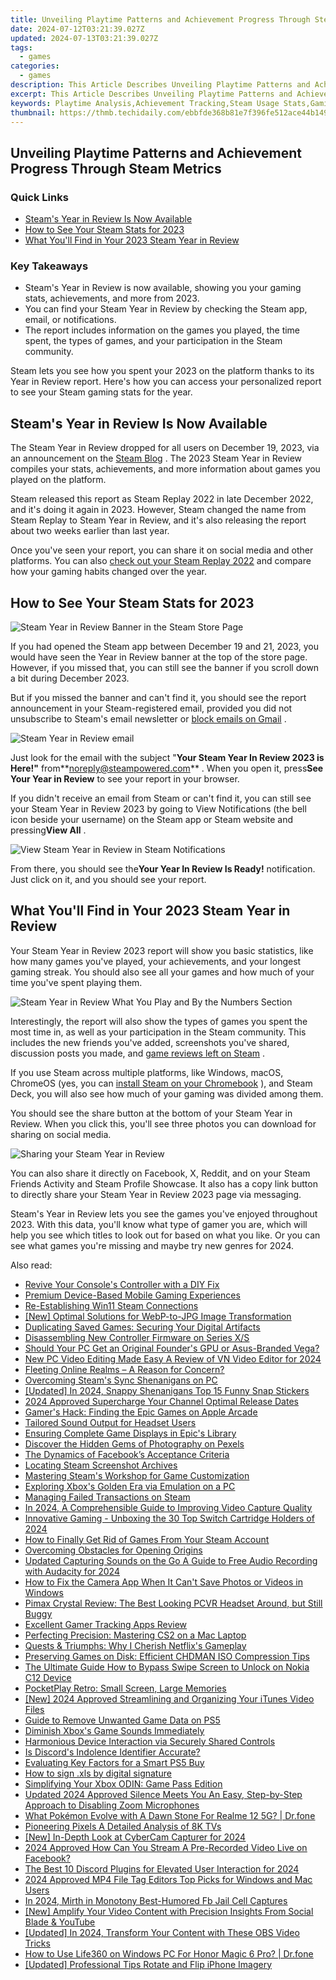 ```yaml
---
title: Unveiling Playtime Patterns and Achievement Progress Through Steam Metrics
date: 2024-07-12T03:21:39.027Z
updated: 2024-07-13T03:21:39.027Z
tags:
  - games
categories:
  - games
description: This Article Describes Unveiling Playtime Patterns and Achievement Progress Through Steam Metrics
excerpt: This Article Describes Unveiling Playtime Patterns and Achievement Progress Through Steam Metrics
keywords: Playtime Analysis,Achievement Tracking,Steam Usage Stats,Gaming Behavior Study,Metric-Driven Insights,Progress in Games,Play Patterns Research
thumbnail: https://thmb.techidaily.com/ebbfde368b81e7f396fe512ace44b149bef6fef394a1d6fd8cfa20e2c4a0b6c3.jpg
---
```


## Unveiling Playtime Patterns and Achievement Progress Through Steam Metrics

### Quick Links

* [Steam's Year in Review Is Now Available](#steam-39-s-year-in-review-is-now-available)
* [How to See Your Steam Stats for 2023](#how-to-see-your-steam-stats-for-2023)
* [What You'll Find in Your 2023 Steam Year in Review](#what-you-39-ll-find-in-your-2023-steam-year-in-review)

### Key Takeaways

* Steam's Year in Review is now available, showing you your gaming stats, achievements, and more from 2023.
* You can find your Steam Year in Review by checking the Steam app, email, or notifications.
* The report includes information on the games you played, the time spent, the types of games, and your participation in the Steam community.

 Steam lets you see how you spent your 2023 on the platform thanks to its Year in Review report. Here's how you can access your personalized report to see your Steam gaming stats for the year.

## Steam's Year in Review Is Now Available

 The Steam Year in Review dropped for all users on December 19, 2023, via an announcement on the [Steam Blog](https://store.steampowered.com/news/collection/steam/?emclan=103582791457287600&emgid=3877100446784043483) . The 2023 Steam Year in Review compiles your stats, achievements, and more information about games you played on the platform.

 Steam released this report as Steam Replay 2022 in late December 2022, and it's doing it again in 2023\. However, Steam changed the name from Steam Replay to Steam Year in Review, and it's also releasing the report about two weeks earlier than last year.

 Once you've seen your report, you can share it on social media and other platforms. You can also [check out your Steam Replay 2022](https://www.makeuseof.com/how-to-see-steam-replay-2022/) and compare how your gaming habits changed over the year.

## How to See Your Steam Stats for 2023
![Steam Year in Review Banner in the Steam Store Page](https://static1.makeuseofimages.com/wordpress/wp-content/uploads/2023/12/steam-year-in-review-banner-in-the-steam-store-page.jpg)

 If you had opened the Steam app between December 19 and 21, 2023, you would have seen the Year in Review banner at the top of the store page. However, if you missed that, you can still see the banner if you scroll down a bit during December 2023.

 But if you missed the banner and can't find it, you should see the report announcement in your Steam-registered email, provided you did not unsubscribe to Steam's email newsletter or [block emails on Gmail](https://www.makeuseof.com/tag/block-emails-gmail/) .

![Steam Year in Review email](https://static1.makeuseofimages.com/wordpress/wp-content/uploads/2023/12/steam-year-in-review-email.jpg)

 Just look for the email with the subject "**Your Steam Year In Review 2023 is Here!"** from**<noreply@steampowered.com>** . When you open it, press**See Your Year in Review** to see your report in your browser.

 If you didn't receive an email from Steam or can't find it, you can still see your Steam Year in Review 2023 by going to View Notifications (the bell icon beside your username) on the Steam app or Steam website and pressing**View All** .

![View Steam Year in Review in Steam Notifications](https://static1.makeuseofimages.com/wordpress/wp-content/uploads/2023/12/view-steam-year-in-review-in-steam-notifications.jpg)

 From there, you should see the**Your Year In Review Is Ready!** notification. Just click on it, and you should see your report.

## What You'll Find in Your 2023 Steam Year in Review

 Your Steam Year in Review 2023 report will show you basic statistics, like how many games you've played, your achievements, and your longest gaming streak. You should also see all your games and how much of your time you've spent playing them.

![Steam Year in Review What You Play and By the Numbers Section](https://static1.makeuseofimages.com/wordpress/wp-content/uploads/2023/12/steam-year-in-review-what-you-play-and-by-the-numbers-section.jpg)

 Interestingly, the report will also show the types of games you spent the most time in, as well as your participation in the Steam community. This includes the new friends you've added, screenshots you've shared, discussion posts you made, and [game reviews left on Steam](https://www.makeuseof.com/how-to-leave-a-game-review-on-steam/) .

 If you use Steam across multiple platforms, like Windows, macOS, ChromeOS (yes, you can [install Steam on your Chromebook](https://www.makeuseof.com/steam-on-chromebook/) ), and Steam Deck, you will also see how much of your gaming was divided among them.

 You should see the share button at the bottom of your Steam Year in Review. When you click this, you'll see three photos you can download for sharing on social media.

![Sharing your Steam Year in Review](https://static1.makeuseofimages.com/wordpress/wp-content/uploads/2023/12/share-steam-year-in-review.jpg)

 You can also share it directly on Facebook, X, Reddit, and on your Steam Friends Activity and Steam Profile Showcase. It also has a copy link button to directly share your Steam Year in Review 2023 page via messaging.

 Steam's Year in Review lets you see the games you've enjoyed throughout 2023\. With this data, you'll know what type of gamer you are, which will help you see which titles to look out for based on what you like. Or you can see what games you're missing and maybe try new genres for 2024.


<ins class="adsbygoogle"
     style="display:block"
     data-ad-format="autorelaxed"
     data-ad-client="ca-pub-7571918770474297"
     data-ad-slot="1223367746"></ins>



<ins class="adsbygoogle"
     style="display:block"
     data-ad-client="ca-pub-7571918770474297"
     data-ad-slot="8358498916"
     data-ad-format="auto"
     data-full-width-responsive="true"></ins>



<span class="atpl-alsoreadstyle">Also read:</span>
<div><ul>
<li><a href="https://games-able.techidaily.com/revive-your-consoles-controller-with-a-diy-fix/"><u>Revive Your Console's Controller with a DIY Fix</u></a></li>
<li><a href="https://games-able.techidaily.com/premium-device-based-mobile-gaming-experiences/"><u>Premium Device-Based Mobile Gaming Experiences</u></a></li>
<li><a href="https://games-able.techidaily.com/re-establishing-win11-steam-connections/"><u>Re-Establishing Win11 Steam Connections</u></a></li>
<li><a href="https://extra-support.techidaily.com/new-optimal-solutions-for-webp-to-jpg-image-transformation/"><u>[New] Optimal Solutions for WebP-to-JPG Image Transformation</u></a></li>
<li><a href="https://games-able.techidaily.com/duplicating-saved-games-securing-your-digital-artifacts/"><u>Duplicating Saved Games: Securing Your Digital Artifacts</u></a></li>
<li><a href="https://games-able.techidaily.com/disassembling-new-controller-firmware-on-series-xs/"><u>Disassembling New Controller Firmware on Series X/S</u></a></li>
<li><a href="https://games-able.techidaily.com/should-your-pc-get-an-original-founders-gpu-or-asus-branded-vega/"><u>Should Your PC Get an Original Founder's GPU or Asus-Branded Vega?</u></a></li>
<li><a href="https://video-creation-software.techidaily.com/new-pc-video-editing-made-easy-a-review-of-vn-video-editor-for-2024/"><u>New PC Video Editing Made Easy A Review of VN Video Editor for 2024</u></a></li>
<li><a href="https://games-able.techidaily.com/fleeting-online-realms-a-reason-for-concern/"><u>Fleeting Online Realms – A Reason for Concern?</u></a></li>
<li><a href="https://games-able.techidaily.com/overcoming-steams-sync-shenanigans-on-pc/"><u>Overcoming Steam's Sync Shenanigans on PC</u></a></li>
<li><a href="https://snapchat-videos.techidaily.com/updated-in-2024-snappy-shenanigans-top-15-funny-snap-stickers/"><u>[Updated] In 2024, Snappy Shenanigans  Top 15 Funny Snap Stickers</u></a></li>
<li><a href="https://youtube-stream.techidaily.com/2024-approved-supercharge-your-channel-optimal-release-dates/"><u>2024 Approved  Supercharge Your Channel  Optimal Release Dates</u></a></li>
<li><a href="https://games-able.techidaily.com/gamers-hack-finding-the-epic-games-on-apple-arcade/"><u>Gamer's Hack: Finding the Epic Games on Apple Arcade</u></a></li>
<li><a href="https://games-able.techidaily.com/tailored-sound-output-for-headset-users/"><u>Tailored Sound Output for Headset Users</u></a></li>
<li><a href="https://games-able.techidaily.com/ensuring-complete-game-displays-in-epics-library/"><u>Ensuring Complete Game Displays in Epic's Library</u></a></li>
<li><a href="https://extra-resources.techidaily.com/discover-the-hidden-gems-of-photography-on-pexels/"><u>Discover the Hidden Gems of Photography on Pexels</u></a></li>
<li><a href="https://facebook.techidaily.com/the-dynamics-of-facebooks-acceptance-criteria/"><u>The Dynamics of Facebook’s Acceptance Criteria</u></a></li>
<li><a href="https://games-able.techidaily.com/locating-steam-screenshot-archives/"><u>Locating Steam Screenshot Archives</u></a></li>
<li><a href="https://games-able.techidaily.com/mastering-steams-workshop-for-game-customization/"><u>Mastering Steam's Workshop for Game Customization</u></a></li>
<li><a href="https://games-able.techidaily.com/exploring-xboxs-golden-era-via-emulation-on-a-pc/"><u>Exploring Xbox's Golden Era via Emulation on a PC</u></a></li>
<li><a href="https://games-able.techidaily.com/managing-failed-transactions-on-steam/"><u>Managing Failed Transactions on Steam</u></a></li>
<li><a href="https://screen-video-capture.techidaily.com/in-2024-a-comprehensible-guide-to-improving-video-capture-quality/"><u>In 2024, A Comprehensible Guide to Improving Video Capture Quality</u></a></li>
<li><a href="https://games-able.techidaily.com/innovative-gaming-unboxing-the-30-top-switch-cartridge-holders-of-2024/"><u>Innovative Gaming - Unboxing the 30 Top Switch Cartridge Holders of 2024</u></a></li>
<li><a href="https://games-able.techidaily.com/how-to-finally-get-rid-of-games-from-your-steam-account/"><u>How to Finally Get Rid of Games From Your Steam Account</u></a></li>
<li><a href="https://games-able.techidaily.com/overcoming-obstacles-for-opening-origins/"><u>Overcoming Obstacles for Opening Origins</u></a></li>
<li><a href="https://audio-shaping.techidaily.com/updated-capturing-sounds-on-the-go-a-guide-to-free-audio-recording-with-audacity-for-2024/"><u>Updated Capturing Sounds on the Go A Guide to Free Audio Recording with Audacity for 2024</u></a></li>
<li><a href="https://windows11.techidaily.com/how-to-fix-the-camera-app-when-it-cant-save-photos-or-videos-in-windows/"><u>How to Fix the Camera App When It Can't Save Photos or Videos in Windows</u></a></li>
<li><a href="https://games-able.techidaily.com/pimax-crystal-review-the-best-looking-pcvr-headset-around-but-still-buggy/"><u>Pimax Crystal Review: The Best Looking PCVR Headset Around, but Still Buggy</u></a></li>
<li><a href="https://games-able.techidaily.com/excellent-gamer-tracking-apps-review/"><u>Excellent Gamer Tracking Apps Review</u></a></li>
<li><a href="https://games-able.techidaily.com/perfecting-precision-mastering-cs2-on-a-mac-laptop/"><u>Perfecting Precision: Mastering CS2 on a Mac Laptop</u></a></li>
<li><a href="https://games-able.techidaily.com/quests-and-triumphs-why-i-cherish-netflixs-gameplay/"><u>Quests & Triumphs: Why I Cherish Netflix's Gameplay</u></a></li>
<li><a href="https://games-able.techidaily.com/preserving-games-on-disk-efficient-chdman-iso-compression-tips/"><u>Preserving Games on Disk: Efficient CHDMAN ISO Compression Tips</u></a></li>
<li><a href="https://easy-unlock-android.techidaily.com/the-ultimate-guide-how-to-bypass-swipe-screen-to-unlock-on-nokia-c12-device-by-drfone-android/"><u>The Ultimate Guide How to Bypass Swipe Screen to Unlock on Nokia C12 Device</u></a></li>
<li><a href="https://games-able.techidaily.com/pocketplay-retro-small-screen-large-memories/"><u>PocketPlay Retro: Small Screen, Large Memories</u></a></li>
<li><a href="https://on-screen-recording.techidaily.com/new-2024-approved-streamlining-and-organizing-your-itunes-video-files/"><u>[New] 2024 Approved  Streamlining and Organizing Your iTunes Video Files</u></a></li>
<li><a href="https://games-able.techidaily.com/guide-to-remove-unwanted-game-data-on-ps5/"><u>Guide to Remove Unwanted Game Data on PS5</u></a></li>
<li><a href="https://games-able.techidaily.com/diminish-xboxs-game-sounds-immediately/"><u>Diminish Xbox's Game Sounds Immediately</u></a></li>
<li><a href="https://games-able.techidaily.com/harmonious-device-interaction-via-securely-shared-controls/"><u>Harmonious Device Interaction via Securely Shared Controls</u></a></li>
<li><a href="https://games-able.techidaily.com/is-discords-indolence-identifier-accurate/"><u>Is Discord's Indolence Identifier Accurate?</u></a></li>
<li><a href="https://games-able.techidaily.com/evaluating-key-factors-for-a-smart-ps5-buy/"><u>Evaluating Key Factors for a Smart PS5 Buy</u></a></li>
<li><a href="https://blog-min.techidaily.com/how-to-sign-xls-by-digital-signature-by-ldigisigner-sign-a-excel-sign-a-excel/"><u>How to sign .xls by digital signature</u></a></li>
<li><a href="https://games-able.techidaily.com/simplifying-your-xbox-odin-game-pass-edition/"><u>Simplifying Your Xbox ODIN: Game Pass Edition</u></a></li>
<li><a href="https://sound-tweaking.techidaily.com/updated-2024-approved-silence-meets-you-an-easy-step-by-step-approach-to-disabling-zoom-microphones/"><u>Updated 2024 Approved Silence Meets You An Easy, Step-by-Step Approach to Disabling Zoom Microphones</u></a></li>
<li><a href="https://pokemon-go-android.techidaily.com/what-pokemon-evolve-with-a-dawn-stone-for-realme-12-5g-drfone-by-drfone-virtual-android/"><u>What Pokémon Evolve with A Dawn Stone For Realme 12 5G? | Dr.fone</u></a></li>
<li><a href="https://extra-lessons.techidaily.com/pioneering-pixels-a-detailed-analysis-of-8k-tvs/"><u>Pioneering Pixels  A Detailed Analysis of 8K TVs</u></a></li>
<li><a href="https://screen-video-capture.techidaily.com/new-in-depth-look-at-cybercam-capturer-for-2024/"><u>[New] In-Depth Look at CyberCam Capturer for 2024</u></a></li>
<li><a href="https://facebook-video-recording.techidaily.com/2024-approved-how-can-you-stream-a-pre-recorded-video-live-on-facebook/"><u>2024 Approved  How Can You Stream A Pre-Recorded Video Live on Facebook?</u></a></li>
<li><a href="https://discord-videos.techidaily.com/the-best-10-discord-plugins-for-elevated-user-interaction-for-2024/"><u>The Best 10 Discord Plugins for Elevated User Interaction for 2024</u></a></li>
<li><a href="https://smart-video-creator.techidaily.com/2024-approved-mp4-file-tag-editors-top-picks-for-windows-and-mac-users/"><u>2024 Approved MP4 File Tag Editors Top Picks for Windows and Mac Users</u></a></li>
<li><a href="https://facebook-video-content.techidaily.com/in-2024-mirth-in-monotony-best-humored-fb-jail-cell-captures/"><u>In 2024, Mirth in Monotony  Best-Humored Fb Jail Cell Captures</u></a></li>
<li><a href="https://youtube-lab.techidaily.com/mplify-your-video-content-with-precision-insights-from-social-blade-and-youtube/"><u>[New] Amplify Your Video Content with Precision Insights From Social Blade & YouTube</u></a></li>
<li><a href="https://visual-screen-recording.techidaily.com/updated-in-2024-transform-your-content-with-these-obs-video-tricks/"><u>[Updated] In 2024, Transform Your Content with These OBS Video Tricks</u></a></li>
<li><a href="https://fix-guide.techidaily.com/how-to-use-life360-on-windows-pc-for-honor-magic-6-pro-drfone-by-drfone-virtual-android/"><u>How to Use Life360 on Windows PC For Honor Magic 6 Pro? | Dr.fone</u></a></li>
<li><a href="https://extra-support.techidaily.com/updated-professional-tips-rotate-and-flip-iphone-imagery/"><u>[Updated] Professional Tips  Rotate and Flip iPhone Imagery</u></a></li>
</ul></div>
